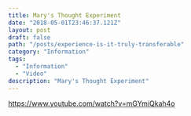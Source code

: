 ```yaml
---
title: Mary's Thought Experiment
date: "2018-05-01T23:46:37.121Z"
layout: post
draft: false
path: "/posts/experience-is-it-truly-transferable"
category: "Information"
tags:
  - "Information"
  - "Video"
description: "Mary's Thought Experiment"
---
```


https://www.youtube.com/watch?v=mGYmiQkah4o